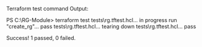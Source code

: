 Terraform test command Output:

PS C:\RG-Module> terraform test
tests\rg.tftest.hcl... in progress
  run "create_rg"... pass
tests\rg.tftest.hcl... tearing down
tests\rg.tftest.hcl... pass

Success! 1 passed, 0 failed.